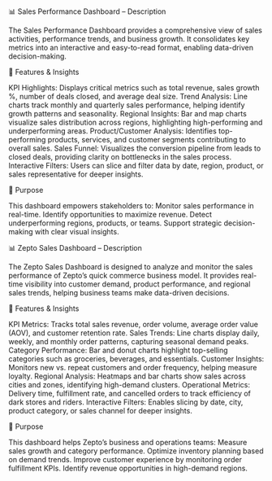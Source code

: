 📊 Sales Performance Dashboard – Description

The Sales Performance Dashboard provides a comprehensive view of sales activities, performance trends, and business growth. It consolidates key metrics into an interactive and easy-to-read format, enabling data-driven decision-making.

🔹 Features & Insights

KPI Highlights: Displays critical metrics such as total revenue, sales growth %, number of deals closed, and average deal size.
Trend Analysis: Line charts track monthly and quarterly sales performance, helping identify growth patterns and seasonality.
Regional Insights: Bar and map charts visualize sales distribution across regions, highlighting high-performing and underperforming areas.
Product/Customer Analysis: Identifies top-performing products, services, and customer segments contributing to overall sales.
Sales Funnel: Visualizes the conversion pipeline from leads to closed deals, providing clarity on bottlenecks in the sales process.
Interactive Filters: Users can slice and filter data by date, region, product, or sales representative for deeper insights.

🔹 Purpose

This dashboard empowers stakeholders to:
Monitor sales performance in real-time.
Identify opportunities to maximize revenue.
Detect underperforming regions, products, or teams.
Support strategic decision-making with clear visual insights.

📊 Zepto Sales Dashboard – Description

The Zepto Sales Dashboard is designed to analyze and monitor the sales performance of Zepto’s quick commerce business model. It provides real-time visibility into customer demand, product performance, and regional sales trends, helping business teams make data-driven decisions.

🔹 Features & Insights

KPI Metrics: Tracks total sales revenue, order volume, average order value (AOV), and customer retention rate.
Sales Trends: Line charts display daily, weekly, and monthly order patterns, capturing seasonal demand peaks.
Category Performance: Bar and donut charts highlight top-selling categories such as groceries, beverages, and essentials.
Customer Insights: Monitors new vs. repeat customers and order frequency, helping measure loyalty.
Regional Analysis: Heatmaps and bar charts show sales across cities and zones, identifying high-demand clusters.
Operational Metrics: Delivery time, fulfillment rate, and cancelled orders to track efficiency of dark stores and riders.
Interactive Filters: Enables slicing by date, city, product category, or sales channel for deeper insights.

🔹 Purpose

This dashboard helps Zepto’s business and operations teams:
Measure sales growth and category performance.
Optimize inventory planning based on demand trends.
Improve customer experience by monitoring order fulfillment KPIs.
Identify revenue opportunities in high-demand regions.
